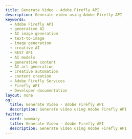 ```yaml
---
title: Generate Video - Adobe Firefly API
description: Generate video using Adobe Firefly API
keywords:
  - Adobe Firefly API
  - generative AI
  - AI image generation
  - text-to-image
  - image generation
  - creative AI
  - REST API
  - AI models
  - generative content
  - AI art generation
  - creative automation
  - content creation
  - Adobe Firefly Services
  - Firefly API
  - Developer documentation
layout: none
og:
  title: Generate Video - Adobe Firefly API
  description: Generate video using Adobe Firefly API
twitter:
  card: summary
  title: Generate Video - Adobe Firefly API
  description: Generate video using Adobe Firefly API
---
```


<RedoclyAPIBlock src="/firefly-services/docs/generate_video_api.json" width="600px" disableSidebar scrollYOffset={64} generateCodeSamples="languages: [{lang: 'curl'}]" />
